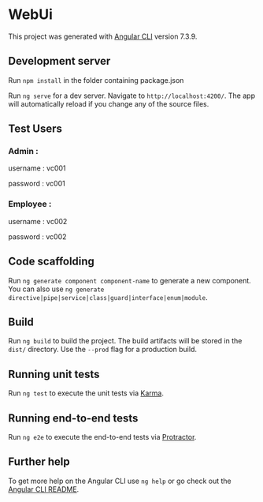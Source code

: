 # WebUi

This project was generated with [Angular CLI](https://github.com/angular/angular-cli) version 7.3.9.

## Development server
Run `npm install` in the folder containing package.json

Run `ng serve` for a dev server. Navigate to `http://localhost:4200/`. The app will automatically reload if you change any of the source files.

## Test Users
  ### Admin : 
  
  username : vc001

  password : vc001

  ### Employee : 

  username : vc002

  password : vc002

## Code scaffolding

Run `ng generate component component-name` to generate a new component. You can also use `ng generate directive|pipe|service|class|guard|interface|enum|module`.

## Build

Run `ng build` to build the project. The build artifacts will be stored in the `dist/` directory. Use the `--prod` flag for a production build.

## Running unit tests

Run `ng test` to execute the unit tests via [Karma](https://karma-runner.github.io).

## Running end-to-end tests

Run `ng e2e` to execute the end-to-end tests via [Protractor](http://www.protractortest.org/).

## Further help

To get more help on the Angular CLI use `ng help` or go check out the [Angular CLI README](https://github.com/angular/angular-cli/blob/master/README.md).
